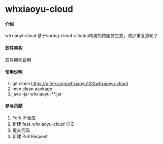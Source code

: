 # whxiaoyu-cloud

#### 介绍
whxiaoyi-cloud 基于spring-cloud-alibaba构建的微服务生态，减少重复造轮子

#### 软件架构
软件架构说明

#### 使用说明

1.  git clone https://gitee.com/whxiaoyu123/whxiaoyu-cloud
2.  mvn clean package
3.  java -jar whxiaoyu-**.jar

#### 参与贡献

1.  Fork 本仓库
2.  新建 feat_whxiaoyu-cloud 分支
3.  提交代码
4.  新建 Pull Request

